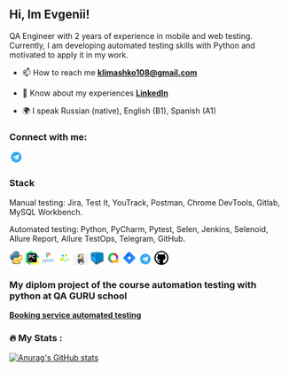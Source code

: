 ## Hi, Im Evgenii!
QA Engineer with 2 years of experience in mobile and web testing.
Currently, I am developing automated testing skills with Python and motivated to apply it in my work.

- 📫 How to reach me **klimashko108@gmail.com**

- 📄 Know about my experiences [**LinkedIn**](https://www.linkedin.com/in/evgenii-klimashko/)

- 🌍 I speak Russian (native), English (B1), Spanish (A1)

### Connect with me:
<p>
<a href="https://t.me/Evgeny_Klimashko" target="blank"><img width="5%" title="Telegram" src="resources/icons/tg.png"></a>
</p>

### Stack
Manual testing: Jira, Test It, YouTrack, Postman, Chrome DevTools, Gitlab,
MySQL Workbench.

Automated testing: Python, PyCharm, Pytest, Selen, Jenkins,
Selenoid, Allure Report, Allure TestOps, Telegram, GitHub.

<p>
  <code><img width="5%" title="Python" src="resources/icons/python.png"></code>
  <code><img width="5%" title="Pycharm" src="resources/icons/pycharm.png"></code>
  <code><img width="5%" title="Pytest" src="resources/icons/pytest.png"></code>
  <code><img width="5%" title="Selene" src="resources/icons/selene.png"></code>
  <code><img width="5%" title="Jenkins" src="resources/icons/jenkins.png"></code>
  <code><img width="5%" title="selenoid" src="resources/icons/selenoid.png"></code>
  <code><img width="5%" title="Allure Report" src="resources/icons/allure.png"></code>
  <code><img width="5%" title="Jira" src="resources/icons/jira.png"></code>
  <code><img width="5%" title="Telegram" src="resources/icons/tg.png"></code>
  <code><img width="5%" title="GitHub" src="resources/icons/github.png"></code>
</p>

<!--
**klimashko/klimashko** is a ✨ _special_ ✨ repository because its `README.md` (this file) appears on your GitHub profile.

Here are some ideas to get you started:

- 🔭 I’m currently working on ...
- 🌱 I’m currently learning ...
- 👯 I’m looking to collaborate on ...
- 🤔 I’m looking for help with ...
- 💬 Ask me about ...
- 📫 How to reach me: klimashko108@gmail.com
- 😄 Pronouns: ...
- ⚡ Fun fact: ...
-->

###  My diplom project of the course automation testing with python at QA GURU school 
[**Booking service automated testing**](https://github.com/klimashko/qa_guru_python_4_25_diplom_project_API_UI_)

### :fire: My Stats :
[![Anurag's GitHub stats](https://github-readme-stats.vercel.app/api?username=klimashko)](https://github.com/anuraghazra/github-readme-stats)
